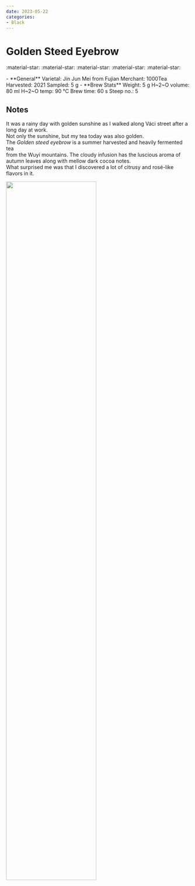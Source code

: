 ```yaml
---
date: 2023-05-22
categories:
- Black
---
```

# Golden Steed Eyebrow

:material-star: :material-star: :material-star: :material-star: :material-star:

<div class="grid cards" markdown>
- **General**  
Varietal: Jin Jun Mei from Fujian  
Merchant: 1000Tea  
Harvested: 2021  
Sampled: 5 g  
- **Brew Stats**  
Weight: 5 g   
H~2~O volume: 80 ml  
H~2~O temp: 90 °C   
Brew time: 60 s  
Steep no.: 5  
</div>

## Notes

It was a rainy day with golden sunshine as I walked along Váci street after a long day at work.  
Not only the sunshine, but my tea today was also golden.   
The _Golden steed eyebrow_ is a summer harvested and heavily fermented tea  
from the Wuyi mountains. The cloudy infusion has the luscious aroma of autumn leaves along with mellow dark cocoa notes.  
What surprised me was that I discovered a lot of citrusy and rosé-like flavors in it.

<img src="/img/wheel/golden_steed_eyebrow.svg" width="70%"></img>

<div style="visibility: hidden">
................................................................................................................................................................................................
</div>


